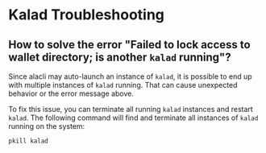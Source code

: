 # Kalad Troubleshooting

## **How to solve the error "Failed to lock access to wallet directory; is another `kalad` running"?**

Since alacli may auto-launch an instance of `kalad`, it is possible to end up with multiple instances of `kalad` running. That can cause unexpected behavior or the error message above.

To fix this issue, you can terminate all running `kalad` instances and restart `kalad`. The following command will find and terminate all instances of `kalad` running on the system:

```
pkill kalad
```
